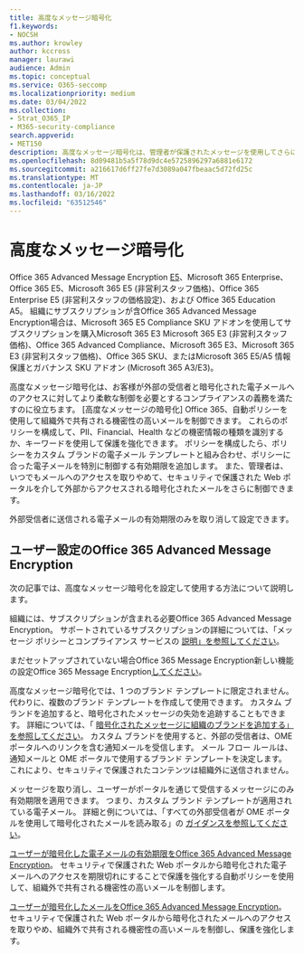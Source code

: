 ```yaml
---
title: 高度なメッセージ暗号化
f1.keywords:
- NOCSH
ms.author: krowley
author: kccross
manager: laurawi
audience: Admin
ms.topic: conceptual
ms.service: O365-seccomp
ms.localizationpriority: medium
ms.date: 03/04/2022
ms.collection:
- Strat_O365_IP
- M365-security-compliance
search.appverid:
- MET150
description: 高度なメッセージ暗号化は、管理者が保護されたメッセージを使用してさらに多くのことを行うのを有効にすることで、組織がコンプライアンスの義務を果たすのに役立ちます。
ms.openlocfilehash: 8d09481b5a5f78d9dc4e5725896297a6881e6172
ms.sourcegitcommit: a216617d6ff27fe7d3089a047fbeaac5d72fd25c
ms.translationtype: MT
ms.contentlocale: ja-JP
ms.lasthandoff: 03/16/2022
ms.locfileid: "63512546"
---
```

# <a name="advanced-message-encryption"></a>高度なメッセージ暗号化

Office 365 Advanced Message Encryption [E5](https://www.microsoft.com/microsoft-365/enterprise/home)、Microsoft 365 Enterprise、Office 365 E5、Microsoft 365 E5 (非営利スタッフ価格)、Office 365 Enterprise E5 (非営利スタッフの価格設定)、および Office 365 Education A5。 組織にサブスクリプションが含Office 365 Advanced Message Encryption場合は、Microsoft 365 E5 Compliance SKU アドオンを使用してサブスクリプションを購入Microsoft 365 E3 Microsoft 365 E3 (非営利スタッフ価格)、Office 365 Advanced Compliance、Microsoft 365 E3、Microsoft 365 E3 (非営利スタッフ価格)、Office 365 SKU、またはMicrosoft 365 E5/A5 情報保護とガバナンス SKU アドオン (Microsoft 365 A3/E3)。

高度なメッセージ暗号化は、お客様が外部の受信者と暗号化された電子メールへのアクセスに対してより柔軟な制御を必要とするコンプライアンスの義務を満たすのに役立ちます。 [高度なメッセージの暗号化] Office 365、自動ポリシーを使用して組織外で共有される機密性の高いメールを制御できます。 これらのポリシーを構成して、PII、Financial、Health などの機密情報の種類を識別するか、キーワードを使用して保護を強化できます。 ポリシーを構成したら、ポリシーをカスタム ブランドの電子メール テンプレートと組み合わせ、ポリシーに合った電子メールを特別に制御する有効期限を追加します。 また、管理者は、いつでもメールへのアクセスを取りやめて、セキュリティで保護された Web ポータルを介して外部からアクセスされる暗号化されたメールをさらに制御できます。

外部受信者に送信される電子メールの有効期限のみを取り消して設定できます。

## <a name="get-started-with-office-365-advanced-message-encryption"></a>ユーザー設定のOffice 365 Advanced Message Encryption

次の記事では、高度なメッセージ暗号化を設定して使用する方法について説明します。

組織には、サブスクリプションが含まれる必要Office 365 Advanced Message Encryption。 サポートされているサブスクリプションの詳細については、「メッセージ ポリシーとコンプライアンス サービスの [説明」を参照してください](/office365/servicedescriptions/exchange-online-service-description/message-policy-and-compliance)。

まだセットアップされていない場合Office 365 Message Encryption新しい機能の設定Office 365 Message Encryption[してください](set-up-new-message-encryption-capabilities.md)。

高度なメッセージ暗号化では、1 つのブランド テンプレートに限定されません。 代わりに、複数のブランド テンプレートを作成して使用できます。 カスタム ブランドを追加すると、暗号化されたメッセージの失効を追跡することもできます。 詳細については、「 [暗号化されたメッセージに組織のブランドを追加する」を参照してください](add-your-organization-brand-to-encrypted-messages.md)。 カスタム ブランドを使用すると、外部の受信者は、OME ポータルへのリンクを含む通知メールを受信します。 メール フロー ルールは、通知メールと OME ポータルで使用するブランド テンプレートを決定します。 これにより、セキュリティで保護されたコンテンツは組織外に送信されません。

メッセージを取り消し、ユーザーがポータルを通じて受信するメッセージにのみ有効期限を適用できます。 つまり、カスタム ブランド テンプレートが適用されている電子メール。 詳細と例については、「すべての外部受信者が OME ポータルを使用して暗号化されたメールを読み取る」の [ガイダンスを参照してください](manage-office-365-message-encryption.md#ensure-all-external-recipients-use-the-ome-portal-to-read-encrypted-mail)。

[ユーザーが暗号化した電子メールの有効期限をOffice 365 Advanced Message Encryption](ome-advanced-expiration.md)。 セキュリティで保護された Web ポータルから暗号化された電子メールへのアクセスを期限切れにすることで保護を強化する自動ポリシーを使用して、組織外で共有される機密性の高いメールを制御します。

[ユーザーが暗号化したメールをOffice 365 Advanced Message Encryption](revoke-ome-encrypted-mail.md)。 セキュリティで保護された Web ポータルから暗号化されたメールへのアクセスを取りやめ、組織外で共有される機密性の高いメールを制御し、保護を強化します。  
